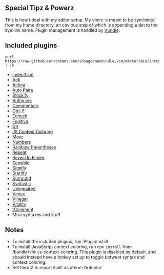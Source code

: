 ## Special Tipz & Powerz
This is how I deal with my editor setup. My vimrc is meant to be symlinked from my 
home directory, an obvious step of which is appending a dot to the symlink 
name. Plugin management is handled by [Vundle](https://github.com/gmarik/vundle).



## Included plugins
```
curl https://raw.githubusercontent.com/Shougo/neobundle.vim/master/bin/install.sh | sh
```

* [indentLine](http://github.com/Yggdroot/indentLine)
* [Ack](http://github.com/mileszs/ack.vim)
* [Airline](http://github.com/bling/vim-airline)
* [Auto Pairs](http://github.com/jiangmiao/auto-pairs)
* [Blockify](http://github.com/mhinz/vim-blockify)
* [Bufferline](http://github.com/bling/vim-bufferline)
* [Commentary](http://github.com/tpope/vim-commentary)
* [Ctrl-P](https://github.com/kien/ctrlp.vim)
* [Eunuch](http://github.com/tpope/vim-eunuch)
* [Fugitive](http://github.com/tpope/vim-fugitive)
* [Git](http://github.com/tpope/vim-git)
* [JS Context Coloring](https://github.com/bigfish/vim-js-context-coloring)
* [Move](http://github.com/matze/vim-move)
* [Numbers](http://github.com/myusuf3/numbers.vim)
* [Rainbow Parentheses](http://github.com/kien/rainbow_parentheses.vim)
* [Repeat](http://github.com/tpope/vim-repeat)
* [Reveal In Finder](https://github.com/henrik/vim-reveal-in-finder)
* [Sensible](http://github.com/tpope/vim-sensible)
* [Signify](http://github.com/mhinz/vim-signify)
* [Startify](https://github.com/mhinz/vim-startify)
* [Surround](http://github.com/tpope/vim-surround)
* [Syntastic](http://github.com/scrooloose/syntastic)
* [Unimpaired](http://github.com/tpope/vim-unimpaired)
* [Vimux](https://github.com/benmills/vimux)
* [Vinegar](http://github.com/tpope/vim-vinegar)
* [Vitality](http://github.com/sjl/vitality.vim)
* [tComment](http://github.com/tomtom/tcomment_vim)
* Misc syntaxes and stuff

## Notes
* To install the included plugins, run :PluginInstall
* To install JavaScript context coloring, run `npm install` from 
  /bundle/vim-js-context-coloring. This plugin is disabled by default, and 
  should instead have a hotkey set up to toggle betweet syntax and context 
  coloring.
* Set Iterm2 to report itself as xterm-256color.
